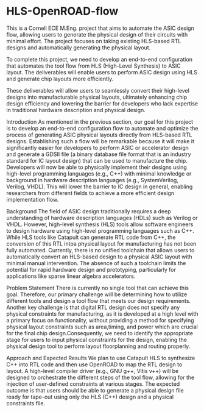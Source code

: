 # HLS-OpenROAD-flow
This is a Cornell ECE M.Eng. project that aims to automate the ASIC design flow, allowing users to generate the physical design of their circuits with minimal effort. The project focuses on taking existing HLS-based RTL designs and automatically generating the physical layout.

To complete this project, we need to develop an end-to-end configuration that automates the tool flow from HLS (High-Level Synthesis) to ASIC layout. The deliverables will enable users to perform ASIC design using HLS and generate chip layouts more efficiently.

These deliverables will allow users to seamlessly convert their high-level designs into manufacturable physical layouts, ultimately enhancing chip design efficiency and lowering the barrier for developers who lack expertise in traditional hardware description and physical design.

Introduction
As mentioned in the previous section, our goal for this project is to develop an end-to-end configuration flow to automate and optimize the process of generating ASIC physical layouts directly from HLS-based RTL designs. Establishing such a flow will be remarkable because it will make it significantly easier for developers to perform ASIC or accelerator design and generate a GDSII file (a binary database file format that is an industry standard for IC layout design) that can be used to manufacture the chip. Developers will now be able to physically implement their designs using high-level programming languages (e.g., C++) with minimal knowledge or background in hardware description languages (e.g., SystemVerilog, Verilog, VHDL). This will lower the barrier to IC design in general, enabling researchers from different fields to achieve a more efficient design implementation flow.

Background
The field of ASIC design traditionally requires a deep understanding of hardware description languages (HDLs) such as Verilog or VHDL. However, high-level synthesis (HLS) tools allow software engineers to design hardware using high-level programming languages such as C++. While HLS tools like Catapult can generate RTL code from C++, the conversion of this RTL intoa physical layout for manufacturing has not been fully automated. Currently, there is no unified toolchain that allows users to automatically convert an HLS-based design to a physical ASIC layout with minimal manual intervention. The absence of such a toolchain limits the potential for rapid hardware design and prototyping, particularly for applications like sparse linear algebra 
accelerators.

Problem Statement
There is currently no single tool that can achieve this goal. Therefore, our primary challenge will be determining how to utilize different tools and design a tool flow that meets our design requirements. Another key challenge is that digital RTL design does not specify any physical constraints for manufacturing, as it is developed at a high level with a primary focus on functionality, without providing a method for specifying physical layout constraints such as area,timing, and power which are crucial for the final chip design.Consequently, we need to identify the appropriate stage for users to input physical constraints for the design, enabling the physical design tool to perform layout floorplanning and routing properly.

Approach and Expected Results
We plan to use Catapult HLS to synthesize C++ into RTL code and then use OpenROAD to map the RTL design to layout. A high-level compiler driver (e.g., GNU g++, Vitis v++) will be designed to orchestrate the different steps of the tool flow, allowing for the injection of user-defined constraints at various stages. The expected outcome is that users should be able to generate a physical design file ready for tape-out using only the HLS (C++) design and a physical constraints file.
